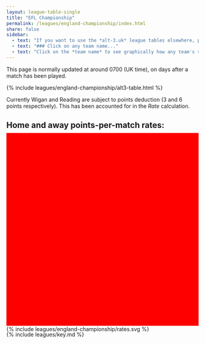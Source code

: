 ```yaml
---
layout: league-table-single
title: "EFL Championship"
permalink: /leagues/england-championship/index.html
share: false
sidebar:
  - text: "If you want to use the *alt-3.uk* league tables elsewhere, please be sure to read the [License and Disclaimer](/about/license) page first."
  - text: "### Click on any team name..."
  - text: "Click on the *team name* to see graphically how any team's schedule strength evolves through the season."
---
```


<!-- The table below is as at the end of the 2021--2022 season. The _alt-3_ table for the new season will appear here after all teams have played 6 matches. -->



This page is normally updated at around 0700 (UK time), on days after a match has been played.

{% include leagues/england-championship/alt3-table.html %}

<!-- Derby and Reading were subject to points deductions (21 and 6 pts respectively).  These have been accounted for in the _Rate_ calculation. -->

Currently Wigan and Reading are subject to points deduction (3 and 6 points respectively).  This has been accounted for in the _Rate_ calculation.

<style>
.svg-wrap {
    background-color:red;
    height:0;
    padding-top:100%; /* 350px/550px */
	margin-top:-10px;
    position: relative;
}

svg {
    background-color: white;
    height: 100%;
    display:block;
    width: 100%;
    position: absolute;
    top:0;
    left:0;
}
</style>

## Home and away points-per-match rates:

<div class="svg-wrap">
{% include leagues/england-championship/rates.svg %}
</div>

{% include leagues/key.md %}

